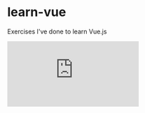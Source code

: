 # learn-vue
Exercises I've done to learn Vue.js

![cheatsheet](http://codepop.com/Vue-Essentials-Cheat-Sheet-Color-Darker.pdf?utm_source=newsletter&utm_medium=email&utm_campaign=a_free_gift_from_vue_mastery&utm_term=)
